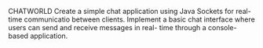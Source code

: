 CHATWORLD
Create a simple chat application using Java Sockets for real-time communicatio between clients.
Implement a basic chat interface where users can send and receive messages in real- time through a console-based application.
